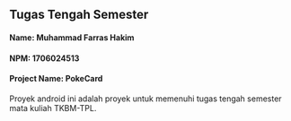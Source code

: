 ## Tugas Tengah Semester
#### Name: Muhammad Farras Hakim
#### NPM: 1706024513
#### Project Name: PokeCard


Proyek android ini adalah proyek untuk memenuhi tugas tengah semester mata kuliah TKBM-TPL.


